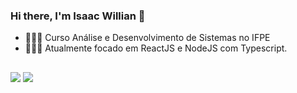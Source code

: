 ### Hi there, I'm Isaac Willian 👋

- 👩🏻‍🎓 Curso Análise e Desenvolvimento de Sistemas no IFPE
- 👩🏻‍💻 Atualmente focado em ReactJS e NodeJS com Typescript.
  
##

  
  ##
 
 
<div>
   <a href = "mailto:isaaacwillian@gmail.com"><img src="https://img.shields.io/badge/-Gmail-%23333?style=for-the-badge&logo=gmail&logoColor=white" target="_blank"></a>
  <a href="https://www.linkedin.com/in/isaaacwillian" target="_blank"><img src="https://img.shields.io/badge/-LinkedIn-%230077B5?style=for-the-badge&logo=linkedin&logoColor=white" target="_blank"></a>
</div>
